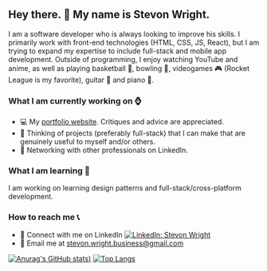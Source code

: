 ## Hey there. :wave: My name is Stevon Wright.

I am a software developer who is always looking to improve his skills. I primarily work with front-end technologies (HTML, CSS, JS, React), but I am trying to expand my expertise to include full-stack and mobile app development. Outside of programming, I enjoy watching YouTube and anime, as well as playing basketball :basketball:, bowling :bowling:,  videogames :video_game: (Rocket League is my favorite), guitar :guitar: and piano :musical_keyboard:.

### What I am currently working on :watch:

- :computer: My [portfolio website](https://stevon-wright.netlify.app/). Critiques and advice are appreciated.
- :thinking: Thinking of projects (preferably full-stack) that I can make that are genuinely useful to myself and/or others.
- :briefcase: Networking with other professionals on LinkedIn.

### What I am learning :open_book:

I am working on learning design patterns and full-stack/cross-platform development.

### How to reach me :telephone_receiver:

- :handshake: Connect with me on LinkedIn [![LinkedIn: Stevon Wright](https://img.shields.io/badge/-Stevon_Wright-blue?style=flat-square&logo=Linkedin&logoColor=white&link=https://www.linkedin.com/in/stevon-wright/)](https://www.linkedin.com/in/stevon-wright/)
- :e-mail: Email me at [stevon.wright.business@gmail.com](mailto:stevon.wright.business@gmail.com)

[![Anurag's GitHub stats](https://github-readme-stats.vercel.app/api?username=TeenageMutantCoder&show_icons=true&include_all_commits=true))](https://github.com/anuraghazra/github-readme-stats)
[![Top Langs](https://github-readme-stats.vercel.app/api/top-langs/?username=TeenageMutantCoder&layout=compact)](https://github.com/anuraghazra/github-readme-stats)

<!--
**TeenageMutantCoder/TeenageMutantCoder** is a ✨ _special_ ✨ repository because its `README.md` (this file) appears on your GitHub profile.

Here are some ideas to get you started:

- 🔭 I’m currently working on ...
- 🌱 I’m currently learning ...
- 👯 I’m looking to collaborate on ...
- 🤔 I’m looking for help with ...
- 💬 Ask me about ...
- 📫 How to reach me: ...
- 😄 Pronouns: ...
- ⚡ Fun fact: ...
-->
